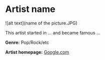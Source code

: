 # Artist name

![alt text](name of the picture.JPG)

This artist started in ... and became famous ...

**Genre:** Pop/Rock/etc

**Artist homepage:** [Google.com](www.google.com)
